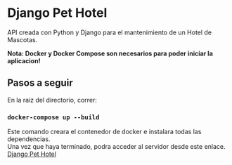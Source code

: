 # Django Pet Hotel

API creada con Python y Django para el mantenimiento de un Hotel de Mascotas. 

**Nota: Docker y Docker Compose son necesarios para poder iniciar la aplicacion!**

## Pasos a seguir

En la raiz del directorio, correr:

### `docker-compose up --build`

Este comando creara el contenedor de docker e instalara todas las dependencias.\
Una vez que haya terminado, podra acceder al servidor desde este enlace.\
[Django Pet Hotel](http://localhost:8000/api/docs)